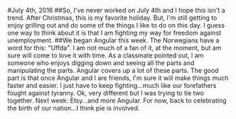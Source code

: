 #July 4th, 2016
##So, I've never worked on July 4th and I hope this isn't a trend.
  After Christmas, this is my favorite holiday.  But, I'm still getting to enjoy
  grilling out and do some of the things I like to do on this day.  I guess one
  way to think about it is that I am fighting my way for freedom against
  unemployment.
##We began Angular this week.  The Norwegians have a word for this: "Uffda".
  I am not much of a fan of it, at the moment, but am sure will come to love it
  with time.  As a classmate pointed out, I am someone who enjoys digging down
  and seeing all the parts and manipulating the parts.  Angular covers up a lot
  of these parts.  The good part is that once Angular and I are friends, I'm sure
  it will make things much faster and easier.  I just have to keep fighting...much
  like our forefathers fought against tyranny.  Ok, very different but I was
  trying to tie two together.  Next week: Etsy...and more Angular.  For now, back
  to celebrating the birth of our nation...I think pie is involved.
